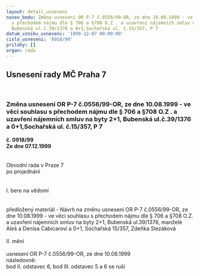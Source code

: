 ```yaml
---
layout: detail_usneseni
nazev_bodu: Změna usnesení OR P-7 č.0556/99-OR, ze dne 10.08.1999 - ve věci souhlasu
  s přechodem nájmu dle § 706 a §708 O.Z . a uzavření nájemních smluv na byty 2+1,
  Bubenská ul.č.39/1376 a 0+1,Sochařská ul. č.15/357, P 7
datum_vzniku_usneseni: '1999-12-07 00:00:00'
cislo_usneseni: '0918/99'
prilohy: []
organ: rada
---
```

<div id="ucUsn_pList" class="usn">
	<span><h2>Usnesení rady MČ Praha 7 </h2>
<br></span><div class="standBody">
<span><h3>Změna usnesení OR P-7 č.0556/99-OR, ze dne 10.08.1999 - ve věci souhlasu s přechodem nájmu dle § 706 a §708 O.Z . a uzavření nájemních smluv na byty 2+1, Bubenská ul.č.39/1376 a 0+1,Sochařská ul. č.15/357, P 7</h3></span><div class="center">
		<strong>č. 0918/99</strong><br>
	</div>
<div class="center">
		<strong>Ze dne 07.12.1999</strong><br><br>
	</div>
<br>Obvodní rada v Praze 7<br>po projednání<br><br><br>I.	bere na vědomí<br><br> <br>předložený materiál - Návrh na změnu usnesení OR P-7 č.0556/99-OR, ze dne 10.08.1999 - ve věci souhlasu s přechodem nájmu dle § 706 a §708 O.Z. a uzavření nájemních smluv na byty 2+1, Bubenská ul.39/1376, manželé Aleš a Denisa Cabicarovi  a 0+1, Sochařská 15/357, Zdeňka Slezáková<br><br>II.	mění <br><br>usnesení OR P-7 č.0556/99-OR, ze dne 10.08.1999<br>následovně:<br>bod II. odstavec 6, bod III. odstavec 5 a 6 se ruší<br>
</div>
</div>